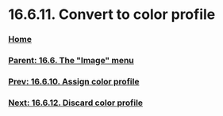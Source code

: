 # 16.6.11. Convert to color profile

### [Home](./00-home.md)
### [Parent: 16.6. The "Image" menu](./16-06-00-the-image-menu.md)
### [Prev: 16.6.10. Assign color profile](./16-06-10-assign-color-profile.md)
### [Next: 16.6.12. Discard color profile](./16-06-12-discard-color-profile.md)
